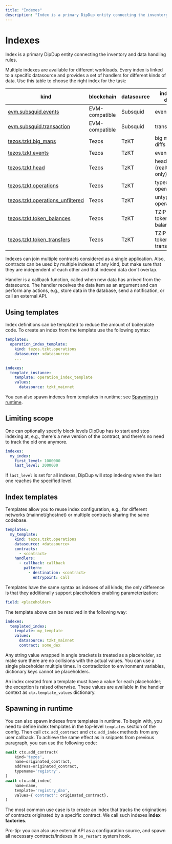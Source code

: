 ```yaml
---
title: "Indexes"
description: "Index is a primary DipDup entity connecting the inventory and data handling rules. Multiple indexes are available for different workloads. Every index is linked to a specific datasource and provides a set of handlers for different kinds of data. Use this table to choose the right index for the task"
---
```


# Indexes

Index is a primary DipDup entity connecting the inventory and data handling rules.

Multiple indexes are available for different workloads. Every index is linked to a specific datasource and provides a set of handlers for different kinds of data. Use this table to choose the right index for the task:

| kind                                                                                   | blockchain     | datasource | indexed data                |
| -------------------------------------------------------------------------------------- | -------------- | ---------- | --------------------------- |
| [evm.subsquid.events](../2.indexes/1.evm_subsquid_events.md)                           | EVM-compatible | Subsquid   | event logs                  |
| [evm.subsquid.transaction](../2.indexes/2.evm_subsquid_transactions.md)                | EVM-compatible | Subsquid   | transactions                |
| [tezos.tzkt.big_maps](../2.indexes/3.tezos_tzkt_big_maps.md)                           | Tezos          | TzKT       | big map diffs               |
| [tezos.tzkt.events](../2.indexes/4.tezos_tzkt_events.md)                               | Tezos          | TzKT       | events                      |
| [tezos.tzkt.head](../2.indexes/5.tezos_tzkt_head.md)                                   | Tezos          | TzKT       | head blocks (realtime only) |
| [tezos.tzkt.operations](../2.indexes/6.tezos_tzkt_operations.md)                       | Tezos          | TzKT       | typed operations            |
| [tezos.tzkt.operations_unfiltered](../2.indexes/7.tezos_tzkt_operations_unfiltered.md) | Tezos          | TzKT       | untyped operations          |
| [tezos.tzkt.token_balances](../2.indexes/8.tezos_tzkt_token_balances.md)               | Tezos          | TzKT       | TZIP-12/16 token balances   |
| [tezos.tzkt.token_transfers](../2.indexes/9.tezos_tzkt_token_transfers.md)             | Tezos          | TzKT       | TZIP-12/16 token transfers  |

Indexes can join multiple contracts considered as a single application. Also, contracts can be used by multiple indexes of any kind, but make sure that they are independent of each other and that indexed data don't overlap.

Handler is a callback function, called when new data has arrived from the datasource. The handler receives the data item as an argument and can perform any actions, e.g., store data in the database, send a notification, or call an external API.

## Using templates

Index definitions can be templated to reduce the amount of boilerplate code. To create an index from the template use the following syntax:

```yaml [dipdup.yaml]
templates:
  operation_index_template:
    kind: tezos.tzkt.operations
    datasource: <datasource>
    ...

indexes:
  template_instance:
    template: operation_index_template
    values:
      datasource: tzkt_mainnet
```

You can also spawn indexes from templates in runtime; see [Spawning in runtime](../1.getting-started/7.indexes.md#spawning-in-runtime).

## Limiting scope

One can optionally specify block levels DipDup has to start and stop indexing at, e.g., there's a new version of the contract, and there's no need to track the old one anymore.

```yaml [dipdup.yaml]
indexes:
  my_index:
    first_level: 1000000
    last_level: 2000000
```

If `last_level` is set for all indexes, DipDup will stop indexing when the last one reaches the specified level.

## Index templates

Templates allow you to reuse index configuration, e.g., for different networks (mainnet/ghostnet) or multiple contracts sharing the same codebase.

```yaml [dipdup.yaml]
templates:
  my_template:
    kind: tezos.tzkt.operations
    datasource: <datasource>
    contracts:
      - <contract>
    handlers:
      - callback: callback
        pattern:
          - destination: <contract>
            entrypoint: call
```

Templates have the same syntax as indexes of all kinds; the only difference is that they additionally support placeholders enabling parameterization:

```yaml [dipdup.yaml]
field: <placeholder>
```

The template above can be resolved in the following way:

```yaml [dipdup.yaml]
indexes:
  templated_index:
    template: my_template
    values:
      datasource: tzkt_mainnet
      contract: some_dex
```

Any string value wrapped in angle brackets is treated as a placeholder, so make sure there are no collisions with the actual values. You can use a single placeholder multiple times. In contradiction to environment variables, dictionary keys cannot be placeholders.

An index created from a template must have a value for each placeholder; the exception is raised otherwise. These values are available in the handler context as `ctx.template_values` dictionary.

## Spawning in runtime

You can also spawn indexes from templates in runtime. To begin with, you need to define index templates in the top-level `templates` section of the config. Then call `ctx.add_contract` and `ctx.add_index` methods from any user callback. To achieve the same effect as in snippets from previous paragraph, you can use the following code:

```python
await ctx.add_contract(
    kind='tezos',
    name=originated_contract,
    address=originated_contract,
    typename='registry',
)
await ctx.add_index(
    name=name,
    template='registry_dao',
    values={'contract': originated_contract},
)
```

The most common use case is to create an index that tracks the originations of contracts originated by a specific contract. We call such indexes **index factories**.

Pro-tip: you can also use external API as a configuration source, and spawn all necessary contracts/indexes in `on_restart` system hook.

